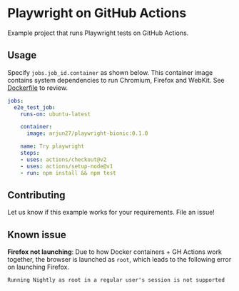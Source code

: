 # Playwright on GitHub Actions

Example project that runs Playwright tests on GitHub Actions.

## Usage

Specify `jobs.job_id.container` as shown below. This container image contains system dependencies to run Chromium, Firefox and WebKit. See [Dockerfile](Dockerfile) to review.

```yml
jobs:
  e2e_test_job:
    runs-on: ubuntu-latest

    container:
      image: arjun27/playwright-bionic:0.1.0

    name: Try playwright
    steps:
    - uses: actions/checkout@v2
    - uses: actions/setup-node@v1
    - run: npm install && npm test
```

## Contributing

Let us know if this example works for your requirements. File an issue!

## Known issue

**Firefox not launching**: Due to how Docker containers + GH Actions work together, the browser is launched as `root`, which leads to the following error on launching Firefox.

```
Running Nightly as root in a regular user's session is not supported
```